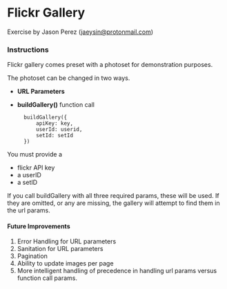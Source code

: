 # Flickr Gallery	
Exercise by Jason Perez (jaeysin@protonmail.com)

### Instructions

Flickr gallery comes preset with a photoset for demonstration purposes.

The photoset can be changed in two ways.

* **URL Parameters**

* **buildGallery()** function call
	
		buildGallery({
			apiKey: key,
			userId: userid,
			setId: setId
		})


You must provide a 

* flickr API key
* a userID
* a setID

If you call buildGallery with all three required params, these will be used. If they are omitted, or any are missing, the gallery will attempt to find them in the url params.

#### Future Improvements

1. Error Handling for URL parameters
2. Sanitation for URL parameters
2. Pagination
3. Ability to update images per page
4. More intelligent handling of precedence in handling url params versus function call params.